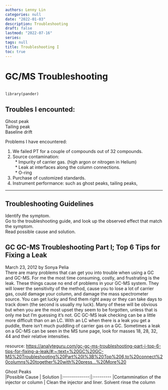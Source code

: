 ```yaml
---
authors: Lenny Lin
categories: null
date: "2022-01-03"
description: Troubleshooting
draft: false
lastmod: "2022-07-16"
series: 
tags: null
title: Troubleshooting I
toc: true
---
```




<!--more-->

# GC/MS Troubleshooting

```{r, include=FALSE}

library(pander)
```

## Troubles I encounted:  
Ghost peak  
Tailing peak  
Baseline drift  


Problems I have encountered:  
1) We failed PT for a couple of compounds out of 32 compounds.  
2) Source contamination:  
$~$ * Impurity of carrier gas. (high argon or nitrogen in Helium)  
$~$ * Leak at interfaces along the column connections.  
$~$ * O-ring  
4) Purchase of customized standards.  
5) Instrument performance: such as ghost peaks, tailing peaks,  

---

## Troubleshooting Guidelines

Identify the symptom.  
Go to the troubleshooting guide, and look up the observed effect that match the symptom.    
Read possible cause and solution.  


## GC GC-MS Troubleshooting Part I; Top 6 Tips for Fixing a **Leak**
March 23, 2012 by Sonya Pelia   
There are many problems that can get you into trouble when using a GC and GC-MS. For me the most time consuming, costly, and frustrating is the leak. These things cause no end of problems in your GC-MS system. They will lower the sensitivity of the method, cause you to lose a lot of carrier gas, could damage your column, and damage the mass spectrometer source.  You can get lucky and find them right away or they can take days to track down (the second is usually my luck). Many of these will be obvious but when you are the most upset they seem to be forgotten, unless that is only me but I’m guessing it’s not. GC GC-MS leak checking can be a little more difficult than on an LC. With an LC when there is a leak you get a puddle, there isn’t much puddling of carrier gas on a GC. Sometimes a leak on a GC-MS can be seen in the MS tune page, look for masses 18, 28, 32, 44 and their relative intensities.  

resource: https://analyteguru.com/gc-gc-ms-troubleshooting-part-i-top-6-tips-for-fixing-a-leak/#:~:text=%20GC%20GC-MS%20Troubleshooting%20Part%20I%3B%20Top%206,to%20connect%20columns%20together%20with%20press...%20More%20


Ghost Peaks  
|Possible Cause | Solution 
|:-------------:|:---------
|Contammination of the injector or column | Clean the injector and liner.  Solvent rinse the column




